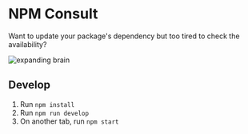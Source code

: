 # NPM Consult

Want to update your package's dependency but too tired to check the availability?

![expanding brain](https://github.com/rromadhoni/npm-consult/raw/master/npm-consult.jpeg "Expanding Brain")

## Develop

1. Run `npm install`
2. Run `npm run develop`
3. On another tab, run `npm start`

